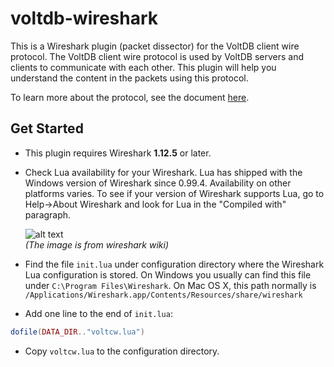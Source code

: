 # voltdb-wireshark

This is a Wireshark plugin (packet dissector) for the VoltDB client wire protocol. The VoltDB client wire protocol is used by VoltDB servers and clients to communicate with each other. This plugin will help you understand the content in the packets using this protocol.

To learn more about the protocol, see the document [here](http://downloads.voltdb.com/documentation/wireprotocol.pdf).

## Get Started
* This plugin requires Wireshark **1.12.5** or later.
* Check Lua availability for your Wireshark. Lua has shipped with the Windows version of Wireshark since 0.99.4. Availability on other platforms varies. To see if your version of Wireshark supports Lua, go to Help→About Wireshark and look for Lua in the "Compiled with" paragraph.

  ![alt text](https://wiki.wireshark.org/Lua?action=AttachFile&do=get&target=lua-about.png "Lua availability")  
  *(The image is from wireshark wiki)*

* Find the file `init.lua` under configuration directory where the Wireshark Lua configuration is stored. On Windows you usually can find this file under `C:\Program Files\Wireshark`. On Mac OS X, this path normally is `/Applications/Wireshark.app/Contents/Resources/share/wireshark`
* Add one line to the end of `init.lua`:
```lua
dofile(DATA_DIR.."voltcw.lua")
```
* Copy `voltcw.lua` to the configuration directory.
